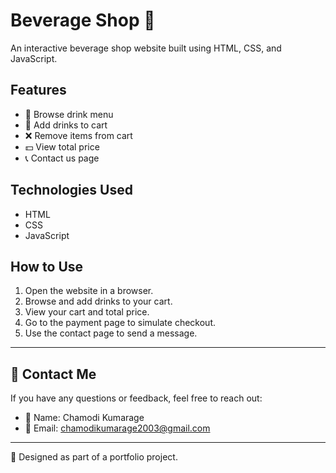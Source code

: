 # Beverage Shop 🍹

An interactive beverage shop website built using HTML, CSS, and JavaScript.

## Features
- 🥤 Browse drink menu
- 🛒 Add drinks to cart
- ❌ Remove items from cart
- 💵 View total price
- 📞 Contact us page

## Technologies Used
- HTML
- CSS
- JavaScript

## How to Use
1. Open the website in a browser.
2. Browse and add drinks to your cart.
3. View your cart and total price.
4. Go to the payment page to simulate checkout.
5. Use the contact page to send a message.

---

## 📩 Contact Me

If you have any questions or feedback, feel free to reach out:

- 👤 Name: Chamodi Kumarage  
- 📧 Email: [chamodikumarage2003@gmail.com](mailto:chamodikumarage2003@gmail.com)  

---

📌 Designed as part of a portfolio project.
